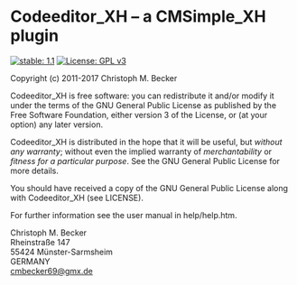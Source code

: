 Codeeditor_XH – a CMSimple_XH plugin
====================================

[![stable: 1.1](https://img.shields.io/badge/stable-1.1-green.svg)](https://github.com/cmb69/codeeditor_xh/releases/tag/1.1)
[![License: GPL v3](https://img.shields.io/badge/License-GPL%20v3-blue.svg)](http://www.gnu.org/licenses/gpl-3.0)

Copyright (c) 2011-2017 Christoph M. Becker  

Codeeditor_XH is free software: you can redistribute it and/or modify
it under the terms of the GNU General Public License as published by
the Free Software Foundation, either version 3 of the License, or
(at your option) any later version.

Codeeditor_XH is distributed in the hope that it will be useful,
but *without any warranty*; without even the implied warranty of
*merchantability* or *fitness for a particular purpose*.  See the
GNU General Public License for more details.

You should have received a copy of the GNU General Public License
along with Codeeditor_XH (see LICENSE).

For further information see the user manual in help/help.htm.

Christoph M. Becker  
Rheinstraße 147  
55424 Münster-Sarmsheim  
GERMANY  
<cmbecker69@gmx.de>
